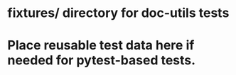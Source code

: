 # fixtures/ directory for doc-utils tests
# Place reusable test data here if needed for pytest-based tests.
